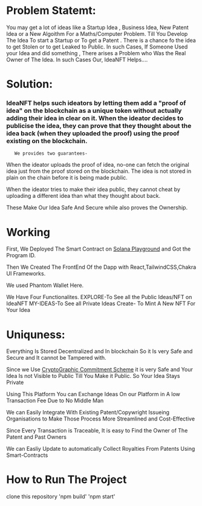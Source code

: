 # Problem Statemt:
You may get a lot of ideas like a Startup Idea , Business Idea, 
New Patent Idea or a New Algoithm For a Maths/Computer Problem. Till You Develop The Idea To 
start a Startup or To get a Patent . There is a chance fo the idea to get Stolen or to get
Leaked to Public. In such Cases, If Someone Used your Idea and did something , There arises a 
Problem who Was the Real Owner of The Idea. In such Cases Our, IdeaNFT Helps....
# Solution:
### IdeaNFT helps such ideators by letting them add a "proof of idea" on the blockchain as a unique token without actually adding their idea in clear on it. When the ideator decides to publicise the idea, they can prove that they thought about the idea back (when they uploaded the proof) using the proof existing on the blockchain. 
       We provides two guarantees-

When the ideator uploads the proof of idea, no-one can fetch 
the original idea just from the proof stored on the blockchain. The idea is not stored in 
plain on the chain before it is being made public.  

When the ideator tries to make their idea public, they cannot cheat by uploading a
different idea than what they thought about back.

These Make Our Idea Safe And Secure while also proves the Ownership.


# Working

First, We Deployed The Smart Contract on [Solana Playground](https://beta.solpg.io) and Got the Program ID.

Then We Created The FrontEnd Of the Dapp with React,TailwindCSS,Chakra UI Frameworks.

We used Phantom Wallet Here.

We Have Four Functionalites.
            EXPLORE-To See all the Public Ideas/NFT on IdeaNFT
            MY-IDEAS-To See all Private Ideas
            Create- To Mint A New NFT For Your Idea

# Uniquness: #
Everything Is Stored Decentralized and In blockchain So it Is very Safe and Secure and 
It cannot be Tampered with.

Since we Use [CryptoGraphic Commitment Scheme](https://en.wikipedia.org/wikiCommitment_scheme) it 
is very Safe and Your Idea Is not Visible to Public Till You Make it Public. So Your Idea Stays
Private

Using This Platform You can Exchange Ideas On our Platform in 
A low Transaction Fee Due to No Middle Man

We can Easily Integrate With Existing Patent/Copywright Issueing Organisations to Make 
Those Process More Streamlined and Cost-Effective

Since Every Transaction is Traceable, It is easy to Find the Owner of The Patent and 
Past Owners

We can Easliy Update to automatically Collect Royalties From Patents Using Smart-Contracts



# How to Run The Project
clone this repository
'npm build'
'npm start'

         